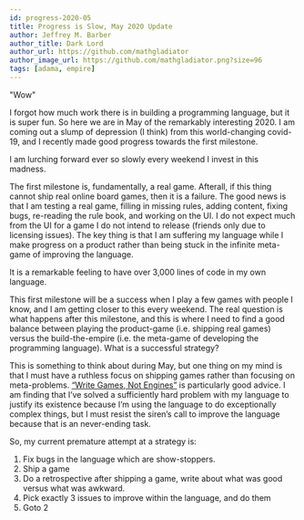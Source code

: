 ```yaml
---
id: progress-2020-05
title: Progress is Slow, May 2020 Update
author: Jeffrey M. Barber
author_title: Dark Lord
author_url: https://github.com/mathgladiator
author_image_url: https://github.com/mathgladiator.png?size=96
tags: [adama, empire]
---
```


"Wow"

I forgot how much work there is in building a programming language, but it is super fun. So here we are in May of the remarkably interesting 2020. I am coming out a slump of depression (I think) from this world-changing covid-19, and I recently made good progress towards the first milestone.

I am lurching forward ever so slowly every weekend I invest in this madness.

The first milestone is, fundamentally, a real game. Afterall, if this thing cannot ship real online board games, then it is a failure. The good news is that I am testing a real game, filling in missing rules, adding content, fixing bugs, re-reading the rule book, and working on the UI. I do not expect much from the UI for a game I do not intend to release (friends only due to licensing issues). The key thing is that I am suffering my language while I make progress on a product rather than being stuck in the infinite meta-game of improving the language.

It is a remarkable feeling to have over 3,000 lines of code in my own language.

This first milestone will be a success when I play a few games with people I know, and I am getting closer to this every weekend. The real question is what happens after this milestone, and this is where I need to find a good balance between playing the product-game (i.e. shipping real games) versus the build-the-empire (i.e. the meta-game of developing the programming language). What is a successful strategy?

This is something to think about during May, but one thing on my mind is that I must have a ruthless focus on shipping games rather than focusing on meta-problems. [“Write Games, Not Engines”](https://geometrian.com/programming/tutorials/write-games-not-engines/) is particularly good advice. I am finding that I’ve solved a sufficiently hard problem with my language to justify its existence because I’m using the language to do exceptionally complex things, but I must resist the siren’s call to improve the language because that is an never-ending task.

So, my current premature attempt at a strategy is:

1. Fix bugs in the language which are show-stoppers.
2. Ship a game
3. Do a retrospective after shipping a game, write about what was good versus what was awkward.
4. Pick exactly 3 issues to improve within the language, and do them
5. Goto 2

